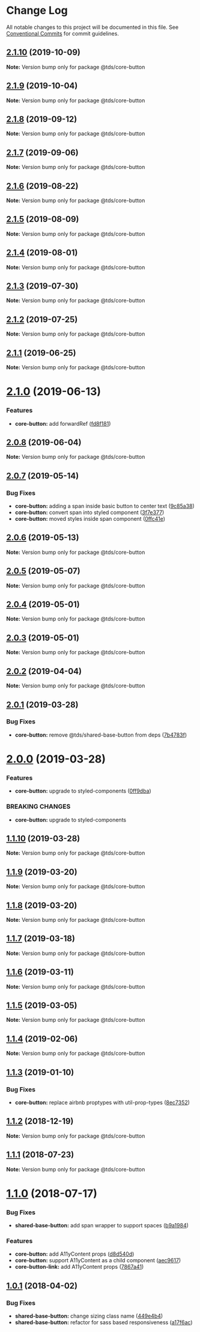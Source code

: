 # Change Log

All notable changes to this project will be documented in this file.
See [Conventional Commits](https://conventionalcommits.org) for commit guidelines.

## [2.1.10](https://github.com/telusdigital/tds/compare/@tds/core-button@2.1.9...@tds/core-button@2.1.10) (2019-10-09)

**Note:** Version bump only for package @tds/core-button





## [2.1.9](https://github.com/telusdigital/tds/compare/@tds/core-button@2.1.8...@tds/core-button@2.1.9) (2019-10-04)

**Note:** Version bump only for package @tds/core-button





## [2.1.8](https://github.com/telusdigital/tds/compare/@tds/core-button@2.1.7...@tds/core-button@2.1.8) (2019-09-12)

**Note:** Version bump only for package @tds/core-button





## [2.1.7](https://github.com/telusdigital/tds/compare/@tds/core-button@2.1.6...@tds/core-button@2.1.7) (2019-09-06)

**Note:** Version bump only for package @tds/core-button





## [2.1.6](https://github.com/telusdigital/tds/compare/@tds/core-button@2.1.5...@tds/core-button@2.1.6) (2019-08-22)

**Note:** Version bump only for package @tds/core-button





## [2.1.5](https://github.com/telusdigital/tds/compare/@tds/core-button@2.1.4...@tds/core-button@2.1.5) (2019-08-09)

**Note:** Version bump only for package @tds/core-button





## [2.1.4](https://github.com/telusdigital/tds/compare/@tds/core-button@2.1.3...@tds/core-button@2.1.4) (2019-08-01)

**Note:** Version bump only for package @tds/core-button





## [2.1.3](https://github.com/telusdigital/tds/compare/@tds/core-button@2.1.2...@tds/core-button@2.1.3) (2019-07-30)

**Note:** Version bump only for package @tds/core-button





## [2.1.2](https://github.com/telusdigital/tds/compare/@tds/core-button@2.1.1...@tds/core-button@2.1.2) (2019-07-25)

**Note:** Version bump only for package @tds/core-button





## [2.1.1](https://github.com/telusdigital/tds/compare/@tds/core-button@2.1.0...@tds/core-button@2.1.1) (2019-06-25)

**Note:** Version bump only for package @tds/core-button





# [2.1.0](https://github.com/telusdigital/tds/compare/@tds/core-button@2.0.8...@tds/core-button@2.1.0) (2019-06-13)


### Features

* **core-button:** add forwardRef ([fd8f181](https://github.com/telusdigital/tds/commit/fd8f181))





## [2.0.8](https://github.com/telusdigital/tds/compare/@tds/core-button@2.0.7...@tds/core-button@2.0.8) (2019-06-04)

**Note:** Version bump only for package @tds/core-button

## [2.0.7](https://github.com/telusdigital/tds/compare/@tds/core-button@2.0.6...@tds/core-button@2.0.7) (2019-05-14)

### Bug Fixes

- **core-button:** adding a span inside basic button to center text ([9c85a38](https://github.com/telusdigital/tds/commit/9c85a38))
- **core-button:** convert span into styled component ([3f7e377](https://github.com/telusdigital/tds/commit/3f7e377))
- **core-button:** moved styles inside span component ([0ffc41e](https://github.com/telusdigital/tds/commit/0ffc41e))

## [2.0.6](https://github.com/telusdigital/tds/compare/@tds/core-button@2.0.5...@tds/core-button@2.0.6) (2019-05-13)

**Note:** Version bump only for package @tds/core-button

## [2.0.5](https://github.com/telusdigital/tds/compare/@tds/core-button@2.0.4...@tds/core-button@2.0.5) (2019-05-07)

**Note:** Version bump only for package @tds/core-button

## [2.0.4](https://github.com/telusdigital/tds/compare/@tds/core-button@2.0.3...@tds/core-button@2.0.4) (2019-05-01)

**Note:** Version bump only for package @tds/core-button

## [2.0.3](https://github.com/telusdigital/tds/compare/@tds/core-button@2.0.2...@tds/core-button@2.0.3) (2019-05-01)

**Note:** Version bump only for package @tds/core-button

## [2.0.2](https://github.com/telusdigital/tds/compare/@tds/core-button@2.0.1...@tds/core-button@2.0.2) (2019-04-04)

**Note:** Version bump only for package @tds/core-button

## [2.0.1](https://github.com/telusdigital/tds/compare/@tds/core-button@2.0.0...@tds/core-button@2.0.1) (2019-03-28)

### Bug Fixes

- **core-button:** remove @tds/shared-base-button from deps ([7b4783f](https://github.com/telusdigital/tds/commit/7b4783f))

# [2.0.0](https://github.com/telusdigital/tds/compare/@tds/core-button@1.1.10...@tds/core-button@2.0.0) (2019-03-28)

### Features

- **core-button:** upgrade to styled-components ([0ff9dba](https://github.com/telusdigital/tds/commit/0ff9dba))

### BREAKING CHANGES

- **core-button:** upgrade to styled-components

## [1.1.10](https://github.com/telusdigital/tds/compare/@tds/core-button@1.1.9...@tds/core-button@1.1.10) (2019-03-28)

**Note:** Version bump only for package @tds/core-button

## [1.1.9](https://github.com/telusdigital/tds/compare/@tds/core-button@1.1.8...@tds/core-button@1.1.9) (2019-03-20)

**Note:** Version bump only for package @tds/core-button

## [1.1.8](https://github.com/telusdigital/tds/compare/@tds/core-button@1.1.7...@tds/core-button@1.1.8) (2019-03-20)

**Note:** Version bump only for package @tds/core-button

## [1.1.7](https://github.com/telusdigital/tds/compare/@tds/core-button@1.1.6...@tds/core-button@1.1.7) (2019-03-18)

**Note:** Version bump only for package @tds/core-button

## [1.1.6](https://github.com/telusdigital/tds/compare/@tds/core-button@1.1.5...@tds/core-button@1.1.6) (2019-03-11)

**Note:** Version bump only for package @tds/core-button

## [1.1.5](https://github.com/telusdigital/tds/compare/@tds/core-button@1.1.4...@tds/core-button@1.1.5) (2019-03-05)

**Note:** Version bump only for package @tds/core-button

## [1.1.4](https://github.com/telusdigital/tds/compare/@tds/core-button@1.1.3...@tds/core-button@1.1.4) (2019-02-06)

**Note:** Version bump only for package @tds/core-button

## [1.1.3](https://github.com/telusdigital/tds/compare/@tds/core-button@1.1.2...@tds/core-button@1.1.3) (2019-01-10)

### Bug Fixes

- **core-button:** replace airbnb proptypes with util-prop-types ([8ec7352](https://github.com/telusdigital/tds/commit/8ec7352))

<a name="1.1.2"></a>

## [1.1.2](https://github.com/telusdigital/tds/compare/@tds/core-button@1.1.1...@tds/core-button@1.1.2) (2018-12-19)

**Note:** Version bump only for package @tds/core-button

<a name="1.1.1"></a>

## [1.1.1](https://github.com/telusdigital/tds/compare/@tds/core-button@1.1.0...@tds/core-button@1.1.1) (2018-07-23)

**Note:** Version bump only for package @tds/core-button

<a name="1.1.0"></a>

# [1.1.0](https://github.com/telusdigital/tds/compare/@tds/core-button@1.0.1...@tds/core-button@1.1.0) (2018-07-17)

### Bug Fixes

- **shared-base-button:** add span wrapper to support spaces ([b9a1984](https://github.com/telusdigital/tds/commit/b9a1984))

### Features

- **core-button:** add A11yContent props ([d8d540d](https://github.com/telusdigital/tds/commit/d8d540d))
- **core-button:** support A11yContent as a child component ([aec9617](https://github.com/telusdigital/tds/commit/aec9617))
- **core-button-link:** add A11yContent props ([7867a41](https://github.com/telusdigital/tds/commit/7867a41))

<a name="1.0.1"></a>

## [1.0.1](https://github.com/telusdigital/tds/compare/@tds/core-button@1.0.0...@tds/core-button@1.0.1) (2018-04-02)

### Bug Fixes

- **shared-base-button:** change sizing class name ([449e4b4](https://github.com/telusdigital/tds/commit/449e4b4))
- **shared-base-button:** refactor for sass based responsiveness ([a17f6ac](https://github.com/telusdigital/tds/commit/a17f6ac))
